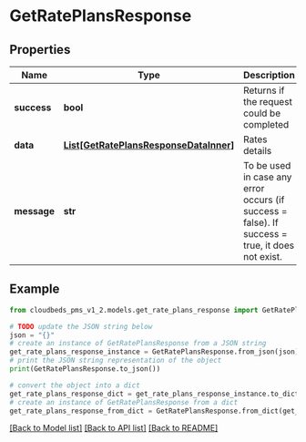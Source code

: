 # GetRatePlansResponse


## Properties

Name | Type | Description | Notes
------------ | ------------- | ------------- | -------------
**success** | **bool** | Returns if the request could be completed | [optional] 
**data** | [**List[GetRatePlansResponseDataInner]**](GetRatePlansResponseDataInner.md) | Rates details | [optional] 
**message** | **str** | To be used in case any error occurs (if success &#x3D; false). If success &#x3D; true, it does not exist. | [optional] 

## Example

```python
from cloudbeds_pms_v1_2.models.get_rate_plans_response import GetRatePlansResponse

# TODO update the JSON string below
json = "{}"
# create an instance of GetRatePlansResponse from a JSON string
get_rate_plans_response_instance = GetRatePlansResponse.from_json(json)
# print the JSON string representation of the object
print(GetRatePlansResponse.to_json())

# convert the object into a dict
get_rate_plans_response_dict = get_rate_plans_response_instance.to_dict()
# create an instance of GetRatePlansResponse from a dict
get_rate_plans_response_from_dict = GetRatePlansResponse.from_dict(get_rate_plans_response_dict)
```
[[Back to Model list]](../README.md#documentation-for-models) [[Back to API list]](../README.md#documentation-for-api-endpoints) [[Back to README]](../README.md)



